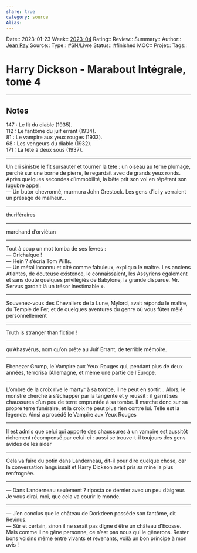 ```yaml
---
share: true 
category: source
Alias:
---
```

Date:: 2023-01-23
Week:: [2023-04](2023-04.md)
Rating::
Review:: 
Summary:: 
Author:: [Jean Ray](Jean%20Ray.md)
Source:: 
Type:: #SN/Livre 
Status:: #finished 
MOC::
Projet:: 
Tags:: 

# Harry Dickson - Marabout Intégrale, tome 4


***

## Notes

147 : Le lit du diable (1935).  
112 : Le fantôme du juif errant (1934).  
81 : Le vampire aux yeux rouges (1933).  
68 : Les vengeurs du diable (1932).  
171 : La tête à deux sous (1937).  
  
*****  
  
Un cri sinistre le fit sursauter et tourner la tête : un oiseau au terne plumage, perché sur une borne de pierre, le regardait avec de grands yeux ronds.  
Après quelques secondes d’immobilité, la bête prit son vol en répétant son lugubre appel.  
— Un butor chevronné, murmura John Grestock. Les gens d’ici y verraient un présage de malheur…  
  
*****  
  
thuriféraires  
  
*****  
  
marchand d’orviétan  
  
*****  
  
Tout à coup un mot tomba de ses lèvres :  
— Orichalque !  
— Hein ? s’écria Tom Wills.  
— Un métal inconnu et cité comme fabuleux, expliqua le maître. Les anciens Atlantes, de douteuse existence, le connaissaient, les Assyriens également et sans doute quelques privilégiés de Babylone, la grande disparue. Mr. Servus gardait là un trésor inestimable ».  
  
*****  
  
Souvenez-vous des Chevaliers de la Lune, Mylord, avait répondu le maître, du Temple de Fer, et de quelques aventures du genre où vous fûtes mêlé personnellement  
  
*****  
  
Truth is stranger than fiction !  
  
*****  
  
qu’Ahasvérus, nom qu’on prête au Juif Errant, de terrible mémoire.  
  
*****  
  
Ebenezer Grump, le Vampire aux Yeux Rouges qui, pendant plus de deux années, terrorisa l’Allemagne, et même une partie de l’Europe.  
  
*****  
  
L’ombre de la croix rive le martyr à sa tombe, il ne peut en sortir… Alors, le monstre cherche à s’échapper par la tangente et y réussit : il garnit ses chaussures d’un peu de terre empruntée à sa tombe. Il marche donc sur sa propre terre funéraire, et la croix ne peut plus rien contre lui. Telle est la légende. Ainsi a procédé le Vampire aux Yeux Rouges  
  
*****  
  
Il est admis que celui qui apporte des chaussures à un vampire est aussitôt richement récompensé par celui-ci : aussi se trouve-t-il toujours des gens avides de les aider  
  
*****  
  
Cela va faire du potin dans Landerneau, dit-il pour dire quelque chose, car la conversation languissait et Harry Dickson avait pris sa mine la plus renfrognée.  
  
*****  
  
— Dans Landerneau seulement ? riposta ce dernier avec un peu d’aigreur. Je vous dirai, moi, que cela va courir le monde.  
  
*****  
  
— J’en conclus que le château de Dorkdeen possède son fantôme, dit Revinus.  
— Sûr et certain, sinon il ne serait pas digne d’être un château d’Ecosse. Mais comme il ne gêne personne, ce n’est pas nous qui le gênerons. Rester bons voisins même entre vivants et revenants, voilà un bon principe à mon avis !